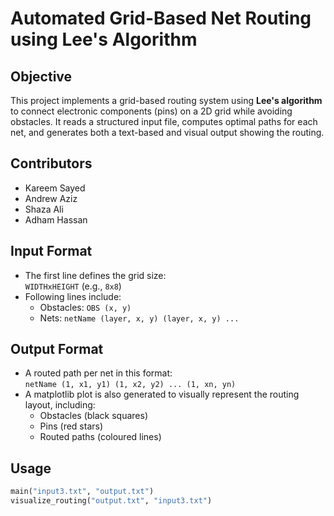 # Automated Grid-Based Net Routing using Lee's Algorithm

## Objective
This project implements a grid-based routing system using **Lee's algorithm** to connect electronic components (pins) on a 2D grid while avoiding obstacles. It reads a structured input file, computes optimal paths for each net, and generates both a text-based and visual output showing the routing.

## Contributors
- Kareem Sayed  
- Andrew Aziz  
- Shaza Ali  
- Adham Hassan  

## Input Format
- The first line defines the grid size:  
  `WIDTHxHEIGHT` (e.g., `8x8`)
- Following lines include:
  - Obstacles: `OBS (x, y)`
  - Nets: `netName (layer, x, y) (layer, x, y) ...`

## Output Format 
- A routed path per net in this format:  
  `netName (1, x1, y1) (1, x2, y2) ... (1, xn, yn)`
- A matplotlib plot is also generated to visually represent the routing layout, including:
  - Obstacles (black squares)
  - Pins (red stars)
  - Routed paths (coloured lines)

## Usage
```python
main("input3.txt", "output.txt")
visualize_routing("output.txt", "input3.txt")
